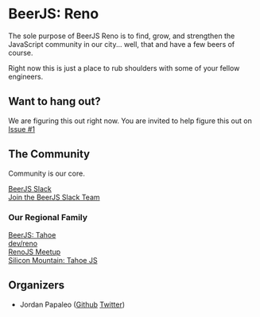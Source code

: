 # BeerJS: Reno

The sole purpose of BeerJS Reno is to find, grow, and strengthen the JavaScript community in our city...  well, that and have a few beers of course.

Right now this is just a place to rub shoulders with some of your fellow engineers.

## Want to hang out?

We are figuring this out right now.  You are invited to help figure this out on [Issue #1](https://github.com/beerjs/reno/issues/1)

## The Community

Community is our core.

[BeerJS Slack](https://beerjs.slack.com)<br />
[Join the BeerJS Slack Team](https://beerjs-slack-invite.herokuapp.com/)<br />

### Our Regional Family

[BeerJS: Tahoe](https://github.com/beerjs/tahoe)<br />
[dev/reno](https://www.meetup.com/dev-reno/)<br />
[RenoJS Meetup](https://www.meetup.com/RenoJS)<br />
[Silicon Mountain: Tahoe JS](https://www.meetup.com/Tahoe-Silicon-Mountain)

## Organizers

* Jordan Papaleo ([Github](https://github.com/jordanpapaleo) [Twitter](https://twitter.com/jordanpapaleo))
